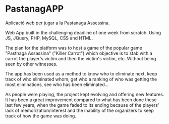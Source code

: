 # PastanagAPP
Aplicació web per jugar a la Pastanaga Assessina.

Web App built in the challenging deadline of one week from scratch. Using JS, JQuery, PHP, MySQL, CSS and HTML.

The plan for the platform was to host a game of the popular game "Pastnaga Assassina" ("Killer Carrot") which objective is to stab with a carrot the player's victim and then the victim's victim, etc. Without being seen by other witnesses.

The app has been used as a method to know who to eliminate next, keep track of who eliminated whom, get who a ranking of who was getting the most eliminations, see who has been eliminated...

As people were playing, the project kept evolving and offering new features. It has been a great improvement compared to what has been done these last few years, when the game faded to its ending because of the players' lack of memorization/interest and the inability of the organizers to keep track of how the game was doing.
